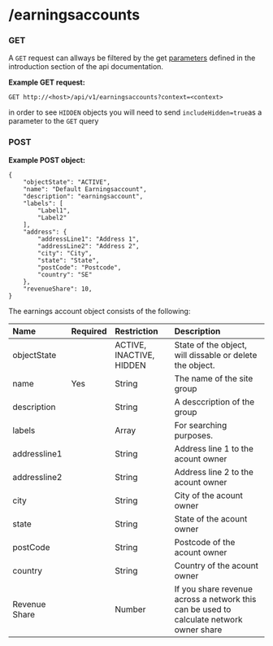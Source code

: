 # /earningsaccounts

### GET

A `GET` request can allways be filtered by the get [parameters](http://docs.adnuntius.com/api/api-requests) defined in the introduction section of the api documentation.

**Example GET request:**

```text
GET http://<host>/api/v1/earningsaccounts?context=<context>
```

in order to see `HIDDEN` objects you will need to send `includeHidden=true`as a parameter to the `GET` query

### POST

**Example POST object:**

```text
{
    "objectState": "ACTIVE",
    "name": "Default Earningsaccount",
    "description": "earningsaccount",
    "labels": [
        "Label1",
        "Label2"
    ],
    "address": {
        "addressLine1": "Address 1",
        "addressLine2": "Address 2",
        "city": "City",
        "state": "State",
        "postCode": "Postcode",
        "country": "SE"
    },
    "revenueShare": 10,
}
```

The earnings account object consists of the following:

| Name | Required | Restriction | Description |
| :--- | :--- | :--- | :--- |
| objectState |  | ACTIVE, INACTIVE, HIDDEN | State of the object, will dissable or delete the object. |
| name | Yes | String | The name of the site group |
| description |  | String | A desccription of the group |
| labels |  | Array | For searching purposes. |
| addressline1 |  | String | Address line 1 to the acount owner |
| addressline2 |  | String | Address line 2 to the acount owner |
| city |  | String | City of the acount owner |
| state |  | String | State of the acount owner |
| postCode |  | String | Postcode of the acount owner |
| country |  | String | Country of the acount owner |
| Revenue Share |  | Number | If you share revenue across a network this can be used to calculate network owner share |

